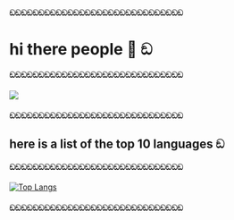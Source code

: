 #### ඞඞඞඞඞඞඞඞඞඞඞඞඞඞඞඞඞඞඞඞඞඞඞඞඞඞඞඞඞඞ
# hi there people 👋                                   ඞ
#### ඞඞඞඞඞඞඞඞඞඞඞඞඞඞඞඞඞඞඞඞඞඞඞඞඞඞඞඞඞඞ
![](https://media.tenor.com/eFHqZwJiiBkAAAAM/the-rock-the-rock-eyebrows.gif)
#### ඞඞඞඞඞඞඞඞඞඞඞඞඞඞඞඞඞඞඞඞඞඞඞඞඞඞඞඞඞඞ
## here is a list of the top 10 languages              ඞ
#### ඞඞඞඞඞඞඞඞඞඞඞඞඞඞඞඞඞඞඞඞඞඞඞඞඞඞඞඞඞඞ
[![Top Langs](https://github-readme-stats.vercel.app/api/top-langs/?username=bialas0&custom_title=top+10+languages&layout=compact&theme=tokyonight&show_icons=true)](https://github.com/anuraghazra/github-readme-stats)
#### ඞඞඞඞඞඞඞඞඞඞඞඞඞඞඞඞඞඞඞඞඞඞඞඞඞඞඞඞඞඞ
